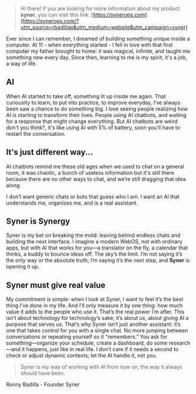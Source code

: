 > Hi there! if you are looking for more information about my product **syner**, you can visit this link: [https://synerops.com](https://synerops.com/?utm_source=rbadillap&utm_medium=website&utm_campaign=syner)

Ever since I can remember, I dreamed of building something unique inside a computer. At 11 - when everything started - I fell in love with that first computer my father brought to home: it was magical, infinite, and taught me something new every day. Since then, learning to me is my spirit, it's a job, a way of life.

## AI

When AI started to take off, something lit up inside me again. That curiousity to learn, to put into practice, to improve everyday, I’ve always been saw a chance to do something big. I love seeing people realizing how AI is starting to transform their lives. People using AI chatbots, and waiting for a response that might change everything. But AI chatbots are weird don't you think?, it's like using AI with 5% of battery, soon you'll have to restart the conversation. 

## It's just different way...

AI chatbots remind me these old ages when we used to chat on a general room, it was chaotic, a bunch of useless information but it's still there because there are no other ways to chat, and we’re still dragging that idea along. 

I don’t want generic chats or bots that guess who I am. I want an AI that understands me, organizes me, and is a real assistant.

## Syner is Synergy

Syner is my bet on breaking the mold: leaving behind endless chats and building the next interface. I imagine a modern WebOS, not with ordinary apps, but with AI that works for you—a translator on the fly, a calendar that thinks, a buddy to bounce ideas off. The sky’s the limit. I’m not saying it’s the only way or the absolute truth; I’m saying it’s the next step, and **Syner** is opening it up.

## Syner must give real value

My commitment is simple: when I look at Syner, I want to feel it’s the best thing I’ve done in my life. And I’ll only measure it by one thing: how much value it adds to the people who use it. That’s the real power I’m after. This isn’t about technology for technology’s sake; it’s about us, about giving AI a purpose that serves us. That’s why Syner isn’t just another assistant: it’s one that takes control for you with a single chat. No more jumping between conversations or repeating yourself so it “remembers.” You ask for something—organize your schedule, create a dashboard, do some research—and it happens, just like in real life. I don’t care if it needs a second to check or adjust dynamic contexts; let the AI handle it, not you. 

> Syner is my way of working with AI from now on, the way it always should have been.

Ronny Badilla - Founder Syner
